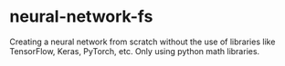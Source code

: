 # neural-network-fs
Creating a neural network from scratch without the use of libraries like TensorFlow, Keras, PyTorch, etc. Only using python math libraries.
